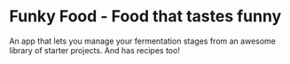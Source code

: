 # Funky Food - Food that tastes funny
An app that lets you manage your fermentation stages from an awesome library of starter projects. And has recipes too!
